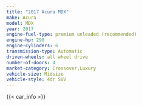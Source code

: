 ```yaml
---
title: "2017 Acura MDX"
make: Acura
model: MDX
year: 2017
engine-fuel-type: premium unleaded (recommended)
engine-hp: 290
engine-cylinders: 6
transmission-type: Automatic
driven-wheels: all wheel drive
number-of-doors: 4
market-category: Crossover,Luxury
vehicle-size: Midsize
vehicle-style: 4dr SUV
---
```


{{< car_info >}}
